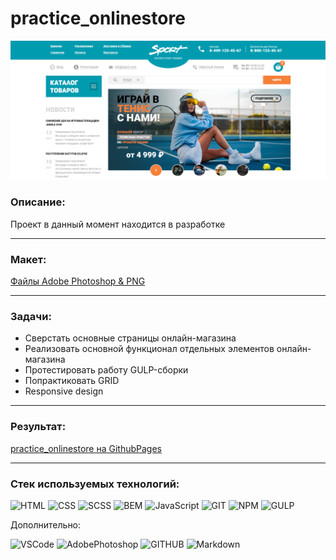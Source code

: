 # practice_onlinestore

![скрин](https://github.com/Electr0Nick/practice_onlinestore/blob/main/src/files/screenshot.PNG?raw=true)

### Описание:

Проект в данный момент находится в разработке

---
### Макет:

[Файлы Adobe Photoshop & PNG](https://github.com/Electr0Nick/practice_onlinestore/tree/main/layout)

---
### Задачи:

- Сверстать основные страницы онлайн-магазина
- Реализовать основной функционал отдельных элементов онлайн-магазина
- Протестировать работу GULP-сборки
- Попрактиковать GRID
- Responsive design

---
### Результат:
[practice_onlinestore на GithubPages](https://electr0nick.github.io/practice_onlinestore/dist/)

---
### Стек используемых технологий:
![HTML](https://img.shields.io/badge/HTML-000?style=for-the-badge&logo=HTML5&logoColor=E34F26)
![CSS](https://img.shields.io/badge/CSS-000?style=for-the-badge&logo=CSS3&logoColor=1572B6)
![SCSS](https://img.shields.io/badge/SCSS-000?style=for-the-badge&logo=Sass&logoColor=CC6699) 
![BEM](https://img.shields.io/badge/BEM-000?style=for-the-badge&logo=BEM&logoColor=1E90FF) 
![JavaScript](https://img.shields.io/badge/JS-000?style=for-the-badge&logo=JavaScript&logoColor=F7DF1E)
![GIT](https://img.shields.io/badge/GIT-000?style=for-the-badge&logo=Git&logoColor=F05032)
![NPM](https://img.shields.io/badge/NPM-000?style=for-the-badge&logo=npm&logoColor=CB3837) 
![GULP](https://img.shields.io/badge/GULP-000?style=for-the-badge&logo=gulp&logoColor=CF4647)

Дополнительно:

![VSCode](https://img.shields.io/badge/VSC-000?style=for-the-badge&logo=VisualStudioCode&logoColor=007ACC)
![AdobePhotoshop](https://img.shields.io/badge/PS-000?style=for-the-badge&logo=AdobePhotoshop&logoColor=31A8FF)
![GITHUB](https://img.shields.io/badge/GITHUB-000?style=for-the-badge&logo=GitHub&logoColor=FFF)
![Markdown](https://img.shields.io/badge/MD-000?style=for-the-badge&logo=Markdown&logoColor=FFF) 
